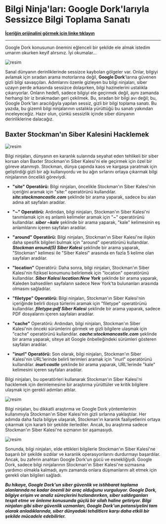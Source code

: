 # Bilgi Ninja'ları: Google Dork'larıyla Sessizce Bilgi Toplama Sanatı

**[İçeriğin orijinalini görmek için linke tıklayın](https://sibermetin.com/googledork)**

---

Google Dork konusunun önemini eğlenceli bir şekilde ele almak istedim umarım okurken keyif alırsınız. İyi okumalar...

![resim](https://sibermetin.com/uploads/images/202403/image_750x_65f8a32659264.jpg)

Sanal dünyanın derinliklerinde sessizce kaybolan gölgeler var. Onlar, bilgiyi avlamak için sıradan arama motorlarına değil, **Google Dork**'larına güvenen gizli bilgi savaşçıları. Adımlarını özenle gizleyen bu bilgi ninjaları, siber uzayın perde arkasında sessizce dolaşırken, bilgi hazinelerini ustalıkla çıkarıyorlar. Onların hedefi, sadece bilgiyi ele geçirmek değil, aynı zamanda herhangi bir iz bırakmadan geri çekilmek. Bu, sıradan bir bilgi avı değil; bu, Google Dork'ları aracılığıyla yapılan sessiz, gizli bir bilgi toplama sanatı. Bu yazıda, bu gizemli bilgi ninjalarının ustalıkla yürüttüğü bu sanatı yakından inceleyeceğiz. Hazır olun, çünkü sessizlik içinde siber dünyanın derinliklerine dalacağız.

## Baxter Stockman'ın Siber Kalesini Hacklemek

![resim](https://sibermetin.com/uploads/images/202403/image_750x_65f8b07be99da.jpg)

Bilgi ninjaları, dünyanın en karanlık sularında seyahat eden tehlikeli bir siber korsan olan Baxter Stockman'ın Siber Kalesi'ni ele geçirmek için özel bir göreve atanmıştı. Stockman, dünya çapında kaos ve kargaşa yaratmak için geliştirdiği gizli bir ağı kullanıyordu ve bu ağın sırlarını ortaya çıkarmak bilgi ninjalarının öncelikli göreviydi.

- **"site" Operatörü:** Bilgi ninjaları, öncelikle Stockman'ın Siber Kalesi'nin içeriğini aramak için "site:" operatörünü kullandılar. ***site:stockmancastle.com*** şeklinde bir arama yaparak, sadece bu alan adına ait sayfaları aradılar.

- **"~" Operatörü:** Ardından, bilgi ninjaları, Stockman'ın Siber Kalesi'ni tanımlamak için eş anlamlı kelimeler aramak için "~" operatörünü kullandılar. ***siber ~kale*** şeklinde bir arama yaparak, "kale" kelimesinin eş anlamlılarını içeren sayfaları aradılar.

- **"around" Operatörü:** Bilgi ninjaları, Stockman'ın Siber Kalesi'ne ilişkin daha spesifik bilgileri bulmak için "around" operatörünü kullandılar. ***Stockman around(5) Siber Kalesi*** şeklinde bir arama yaparak, "Stockman" kelimesi ile "Siber Kalesi" arasında en fazla 5 kelime olan sayfaları aradılar.

- **"location"** Operatörü: Daha sonra, bilgi ninjaları, Stockman'ın Siber Kalesi'nin fiziksel konumunu belirlemek için "location" operatörünü kullandılar. ***Siber Kalesi location:New York*** şeklinde bir arama yaparak, Kaleden bahsedilen sayfaların sadece New York'ta bulunanları arasında olmasını sağladılar.

- **"filetype" Operatörü:** Bilgi ninjaları, Stockman'ın Siber Kalesi'nin içeriğinde belirli dosya türlerini aramak için "filetype" operatörünü kullandılar. ***filetype:pdf Siber Kalesi*** şeklinde bir arama yaparak, sadece PDF dosyalarını içeren sayfaları aradılar.

- **"cache"** Operatörü: Ardından, bilgi ninjaları, Stockman'ın Siber Kalesi'nin önceki sürümlerini görmek ve gizli bilgilere ulaşmak için "cache" operatörünü kullandılar. ***cache:stockmancastle.com*** şeklinde bir arama yaparak, siteye ait Google önbelleğindeki sürümleri gösteren sayfaları aradılar.

- **"inurl" Operatörü:** Son olarak, bilgi ninjaları, Stockman'ın Siber Kalesi'nin URL'lerinde belirli terimleri aramak için "inurl" operatörünü kullandılar. ***inurl:castle*** şeklinde bir arama yaparak, URL'lerinde "kale" kelimesini içeren sayfaları aradılar.

Bilgi ninjaları, bu operatörleri kullanarak Stockman'ın Siber Kalesi'ni hacklemek için derinlemesine bir araştırma yürüttüler ve kritik bilgilere ulaşmak için gerekli adımları attılar.

![resim](https://sibermetin.com/uploads/images/202403/image_750x_65f8b07d974e4.jpg)

Bilgi ninjaları, bu dikkatli araştırma ve Google Dork yöntemlerinin kullanımıyla Stockman'ın Siber Kalesi'nin gizli sırlarına yaklaştılar. Her adımda daha fazla bilgiye ulaşarak, Stockman'ın karanlık faaliyetlerini ortaya çıkarmak için kararlı bir şekilde ilerlediler. Ancak, bu araştırma sadece Stockman'ın Siber Kalesi'ne sızmanın bir aşamasıydı.

![resim](https://sibermetin.com/uploads/images/202403/image_750x_65f8b07ecc3ea.jpg)

Sonunda, bilgi ninjaları, elde ettikleri bilgilerle Stockman'ın Siber Kalesi'ne başarılı bir şekilde sızdılar ve karanlık operasyonlarını durdurmayı başardılar. Ancak, bu zaferin anahtarı Google Dork'un gücü ve esnekliğiydi. Google Dork, sadece bilgi ninjalarının Stockman'ın Siber Kalesi'ne sızmasına yardımcı olmakla kalmadı, aynı zamanda onlara düşmanlarını alt etmek için gerekli olan bilgileri sağladı.

***Bu hikaye, Google Dork'un siber güvenlik ve istihbarat toplama alanlarında ne kadar önemli bir araç olduğunu vurguluyor. Google Dork, bilgiye erişim ve analiz süreçlerini hızlandırırken, siber saldırganları tespit etme ve önleme konusunda güçlü bir silah haline getiriyor. Bilgi ninjaları gibi siber güvenlik uzmanları, Google Dork'un potansiyelini tam olarak anladıklarında, siber dünyadaki tehditlere karşı daha etkili bir şekilde mücadele edebilirler.***


